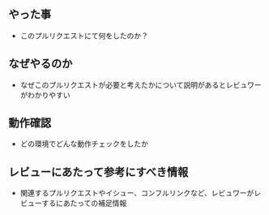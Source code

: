 ## やった事

- このプルリクエストにて何をしたのか？

## なぜやるのか

- なぜこのプルリクエストが必要と考えたかについて説明があるとレビュワーがわかりやすい

## 動作確認

- どの環境でどんな動作チェックをしたか

## レビューにあたって参考にすべき情報

- 関連するプルリクエストやイシュー、コンフルリンクなど、レビュワーがレビューするにあたっての補足情報
